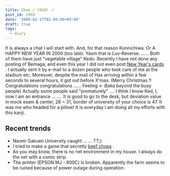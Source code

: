 ```yaml
---
title: Chao ♪ (OoO) ノ
post_id: 2959
date: '2000-02-17T02:00:00+09:00'
draft: true
tags:
  - diary
---
```


It is always a chat I will start with. And, for that reason Konnichiwa. Or A HAPPY NEW YEAR IN 2000 (too late). Yasm that is Luv-Reverse. ...... Both of them have just "vegetable village" Kedo. Recently I have not done any posting of Bemaga, and even this year I did not even post [New Year's cards](https://danmaq.com/2954) . I actually sent it by e-mail to a dozen people who took care of me at the stadium etc. Moreover, despite the mail of Has arriving within a few seconds to several hours, it got out before X'mas. (Merry Christmas !! Congratulations congratulations ...... Feeling ← _Baka_ beyond the busy people) Actually some people said "prematurely" .... I think I know Ked, I, now I am an entrance ... .... It is good to go to the desk, but deviation value in mock exam & center, 28 ~ 31, border of university of your choice is 47. It was me who headed for a pillow! It is everyday I am doing all my efforts with this kanji.

## Recent trends

*   Naomi Gakuen University caught ... ... TT;)
*   I tried to make a game that secretly [beef chops](https://danmaq.com/2958) .
*   As you may know, there is no net environment in my house. I always do the net with a comic strip.
*   The printer (EPSON MJ - 800C) is broken. Apparently the farm seems to be ruined because of power outage during operation.
